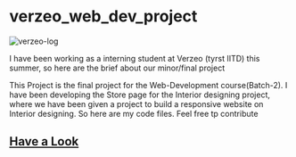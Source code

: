 # verzeo_web_dev_project

![verzeo-log](https://www.verzeo.in/new/images/test/logohi.png)

I have been working as a interning student at Verzeo (tyrst IITD) this summer, so here are the brief about our minor/final project

This Project is the final project for the Web-Development course(Batch-2). I have been developing the Store page for the Interior designing project,
where we have been given a project to build a responsive website on Interior designing. So here are my code files. Feel free tp contribute

## [Have a Look](https://kulendu.github.io/verzeo_web_dev_project/)
